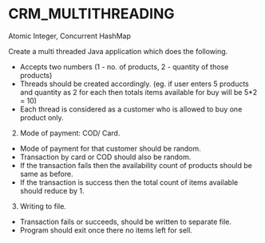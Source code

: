# CRM_MULTITHREADING
Atomic Integer, Concurrent HashMap

Create a multi threaded Java application which does the following.
- Accepts two numbers (1 - no. of products, 2 - quantity of those products)
- Threads should be created accordingly. (eg. if user enters 5 products and quantity as 2 for each then totals items available for buy will be 5*2 = 10)
- Each thread is considered as a customer who is allowed to buy one product only.

2. Mode of payment: COD/ Card.
  - Mode of payment for that customer should be random.
  - Transaction by card or COD should also be random.
   - If the transaction fails then the availability count of products should be same       as before.
   - If the transaction is success then the total count of items available should reduce by 1.

3. Writing to file.
  - Transaction fails or succeeds, should be written to separate file.
  - Program should exit once there no items left for sell.
